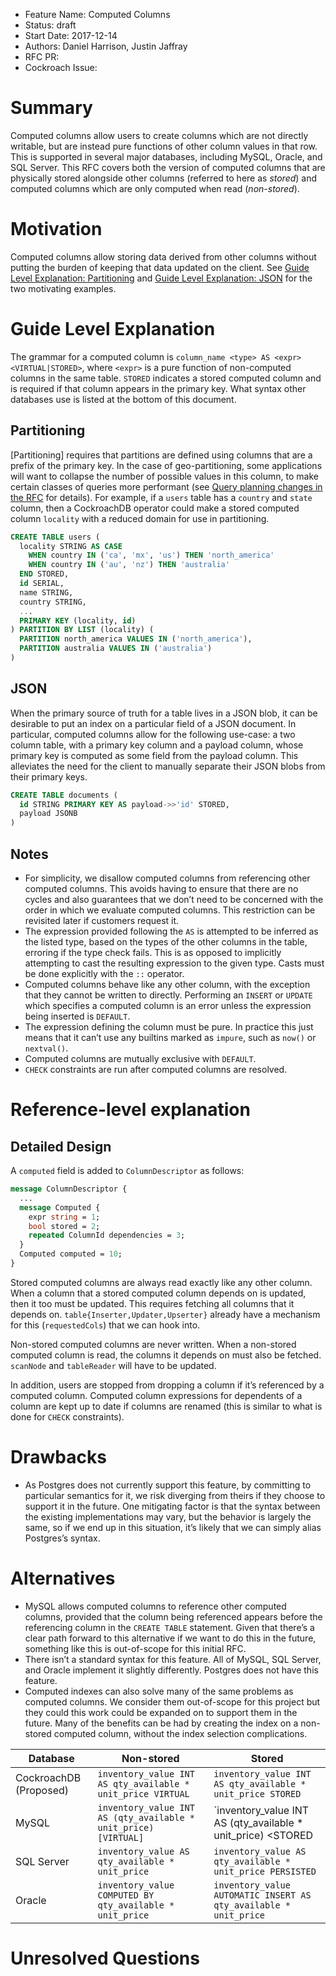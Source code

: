 - Feature Name: Computed Columns
- Status: draft
- Start Date: 2017-12-14
- Authors: Daniel Harrison, Justin Jaffray
- RFC PR:
- Cockroach Issue:

# Summary

Computed columns allow users to create columns which are not directly writable,
but are instead pure functions of other column values in that row. This is
supported in several major databases, including MySQL, Oracle, and SQL Server.
This RFC covers both the version of computed columns that are physically stored
alongside other columns (referred to here as *stored*) and computed
columns which are only computed when read (*non-stored*).

# Motivation

Computed columns allow storing data derived from other columns without putting
the burden of keeping that data updated on the client. See [Guide Level
Explanation: Partitioning](#partitioning) and [Guide Level Explanation: JSON](#json) for the two
motivating examples.


# Guide Level Explanation

The grammar for a computed column is `column_name <type> AS <expr>
<VIRTUAL|STORED>`, where `<expr>` is a pure function of non-computed columns in the
same table. `STORED` indicates a stored computed column and is required if that
column appears in the primary key. What syntax other databases use is listed at
the bottom of this document.

## Partitioning

[Partitioning] requires that partitions are defined using columns that are a
prefix of the primary key. In the case of geo-partitioning, some applications
will want to collapse the number of possible values in this column, to make
certain classes of queries more performant (see [Query planning changes in the
RFC] for details). For example, if a `users` table has a `country` and `state`
column, then a CockroachDB operator could make a stored computed column
`locality` with a reduced domain for use in partitioning.

```sql
CREATE TABLE users (
  locality STRING AS CASE
    WHEN country IN ('ca', 'mx', 'us') THEN 'north_america'
    WHEN country IN ('au', 'nz') THEN 'australia'
  END STORED,
  id SERIAL,
  name STRING,
  country STRING,
  ...
  PRIMARY KEY (locality, id)
) PARTITION BY LIST (locality) (
  PARTITION north_america VALUES IN ('north_america'),
  PARTITION australia VALUES IN ('australia')
)
```

## JSON

When the primary source of truth for a table lives in a JSON blob, it can be
desirable to put an index on a particular field of a JSON document. In
particular, computed columns allow for the following use-case: a two column
table, with a primary key column and a payload column, whose primary key is
computed as some field from the payload column. This alleviates the need for
the client to manually separate their JSON blobs from their primary keys.

```sql
CREATE TABLE documents (
  id STRING PRIMARY KEY AS payload->>'id' STORED,
  payload JSONB
)
```

## Notes
- For simplicity, we disallow computed columns from referencing other computed
  columns. This avoids having to ensure that there are no cycles and also
  guarantees that we don’t need to be concerned with the order in which we
  evaluate computed columns. This restriction can be revisited later if
  customers request it.
- The expression provided following the `AS` is attempted to be inferred as the
  listed type, based on the types of the other columns in the table, erroring
  if the type check fails. This is as opposed to implicitly attempting to cast
  the resulting expression to the given type. Casts must be done explicitly
  with the `::` operator.
- Computed columns behave like any other column, with the exception that they
  cannot be written to directly. Performing an `INSERT` or `UPDATE` which
  specifies a computed column is an error unless the expression being inserted
  is `DEFAULT`.
- The expression defining the column must be pure. In practice this just means
  that it can’t use any builtins marked as `impure`, such as `now()` or
  `nextval()`.
- Computed columns are mutually exclusive with `DEFAULT`.
- `CHECK` constraints are run after computed columns are resolved.

# Reference-level explanation
## Detailed Design

A `computed` field is added to `ColumnDescriptor` as follows:

```protobuf
message ColumnDescriptor {
  ...
  message Computed {
    expr string = 1;
    bool stored = 2;
    repeated ColumnId dependencies = 3;
  }
  Computed computed = 10;
}
```

Stored computed columns are always read exactly like any other column.
When a column that a stored computed column depends on is updated, then
it too must be updated. This requires fetching all columns that it depends on.
`table{Inserter,Updater,Upserter}` already have a mechanism for this
(`requestedCols`) that we can hook into.

Non-stored computed columns are never written. When a non-stored
computed column is read, the columns it depends on must also be fetched.
`scanNode` and `tableReader` will have to be updated.

In addition, users are stopped from dropping a column if it’s referenced by a
computed column. Computed column expressions for dependents of a column are
kept up to date if columns are renamed (this is similar to what is done for
`CHECK` constraints).

# Drawbacks
- As Postgres does not currently support this feature, by committing to
  particular semantics for it, we risk diverging from theirs if they choose to
  support it in the future. One mitigating factor is that the syntax between
  the existing implementations may vary, but the behavior is largely the same,
  so if we end up in this situation, it’s likely that we can simply alias
  Postgres’s syntax.

# Alternatives
- MySQL allows computed columns to reference other computed columns, provided
  that the column being referenced appears before the referencing column in the
  `CREATE TABLE` statement. Given that there’s a clear path forward to this
  alternative if we want to do this in the future, something like this is
  out-of-scope for this initial RFC.
- There isn’t a standard syntax for this feature. All of MySQL, SQL Server, and
  Oracle implement it slightly differently. Postgres does not have this
  feature.
- Computed indexes can also solve many of the same problems as computed
  columns. We consider them out-of-scope for this project but they could this
  work could be expanded on to support them in the future. Many of the benefits
  can be had by creating the index on a non-stored computed column,
  without the index selection complications.


| Database               | Non-stored                                                      | Stored                                                                   |
| ---------------------- | --------------------------------------------------------------- | ------------------------------------------------------------------------ |
| CockroachDB (Proposed) | `inventory_value INT AS qty_available * unit_price VIRTUAL`     | `inventory_value INT AS qty_available * unit_price STORED`               |
| MySQL                  | `inventory_value INT AS (qty_available * unit_price) [VIRTUAL]` | `inventory_value INT AS (qty_available * unit_price) <STORED|PERSISTED>` |
| SQL Server             | `inventory_value AS qty_available * unit_price`                 | `inventory_value AS qty_available * unit_price PERSISTED`                |
| Oracle                 | `inventory_value COMPUTED BY qty_available * unit_price`        | `inventory_value AUTOMATIC INSERT AS qty_available * unit_price`         |

# Unresolved Questions
[Partioning]: https://github.com/cockroachdb/cockroach/blob/aa61db043e9c54c0b83a405cd76ce0ec7cc6a35d/docs/RFCS/20170921_sql_partitioning.md
[Query planning changes in the RFC]: https://github.com/cockroachdb/cockroach/blob/aa61db043e9c54c0b83a405cd76ce0ec7cc6a35d/docs/RFCS/20170921_sql_partitioning.md#query-planning-changes

